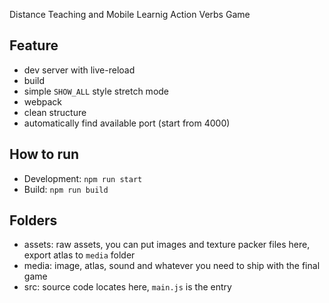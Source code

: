 Distance Teaching and Mobile Learnig Action Verbs Game

## Feature

- dev server with live-reload
- build
- simple `SHOW_ALL` style stretch mode
- webpack
- clean structure
- automatically find available port (start from 4000)

## How to run

- Development: `npm run start`
- Build: `npm run build`

## Folders

- assets: raw assets, you can put images and texture packer files here, export atlas to `media` folder
- media: image, atlas, sound and whatever you need to ship with the final game
- src: source code locates here, `main.js` is the entry

